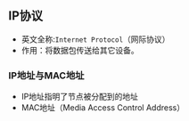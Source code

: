 ## IP协议
- 英文全称:`Internet Protocol`（网际协议）
- 作用：将数据包传送给其它设备。

### IP地址与MAC地址
- IP地址指明了节点被分配到的地址
- MAC地址（Media Access Control Address）